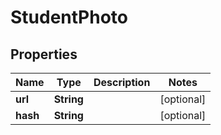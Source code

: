 
# StudentPhoto

## Properties
Name | Type | Description | Notes
------------ | ------------- | ------------- | -------------
**url** | **String** |  |  [optional]
**hash** | **String** |  |  [optional]




